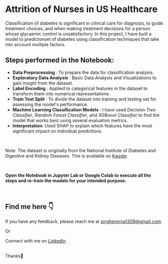 # Attrition of Nurses in US Healthcare

Classification of diabetes is significant in clinical care for diagnosis, to guide treatment choices, and when making treatment decisions for a person whose glycaemic control is unsatisfactory. In this project, I have built a model to predictonset of diabetes using classification techniques that take into account multiple factors.


## Steps performed in the Notebook:

+ **Data Preprocessing** : To prepare the data for classification analysis.
+ **Exploratory Data Analysis** : Basic Data Analysis and Visualizations to gain insight from the dataset.
+ **Label Encoding** : Applied to categorical features in the dataset to transform them into numerical representations.
+ **Train Test Split** : To divide the dataset into training and testing set for assessing the model's performance.
+ **Machine Learning Classification Models** : I have used *Decision Tree Classifier*, *Random Forest Classifier*, and *XGBoost Classifier* to find the model that works best using several evaluation metrics.
+ **Interpretation**: Used SHAP to explain which features have the most significant impact on individual predictions.

<br>

Note: The dataset is originally from the National Institute of Diabetes and Digestive and Kidney Diseases. This is available on <a href="https://www.kaggle.com/datasets/mathchi/diabetes-data-set">Kaggle</a>.

<br>

**Open the Notebook in Jupyter Lab or Google Colab to execute all the steps and re-train the models for your intended purpose.**

<br>

## Find me here 👇

If you have any feedback, please reach me at singhprerna1309@gmail.com.
<p align="left"> Or </p>
<p align="left"> Connect with me on <a href="https://www.linkedin.com/in/prerna-singh-062197143/">LinkedIn</a>.</p>

<br>
Thanks🐥
